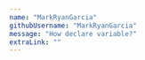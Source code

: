```yaml
---
name: "MarkRyanGarcia"
githubUsername: "MarkRyanGarcia"
message: "How declare variable?"
extraLink: ""
---
```

